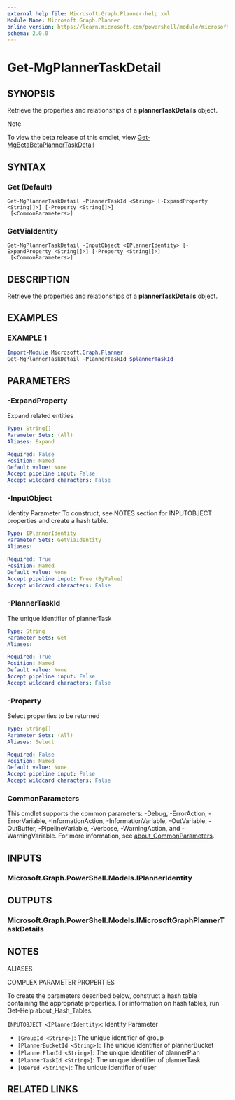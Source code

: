 ```yaml
---
external help file: Microsoft.Graph.Planner-help.xml
Module Name: Microsoft.Graph.Planner
online version: https://learn.microsoft.com/powershell/module/microsoft.graph.planner/get-mgplannertaskdetail
schema: 2.0.0
---
```


# Get-MgPlannerTaskDetail

## SYNOPSIS
Retrieve the properties and relationships of a **plannerTaskDetails** object.

> [!NOTE]
> To view the beta release of this cmdlet, view [Get-MgBetaBetaPlannerTaskDetail](/powershell/module/Microsoft.Graph.Beta.Planner/Get-MgBetaPlannerTaskDetail?view=graph-powershell-beta)

## SYNTAX

### Get (Default)
```
Get-MgPlannerTaskDetail -PlannerTaskId <String> [-ExpandProperty <String[]>] [-Property <String[]>]
 [<CommonParameters>]
```

### GetViaIdentity
```
Get-MgPlannerTaskDetail -InputObject <IPlannerIdentity> [-ExpandProperty <String[]>] [-Property <String[]>]
 [<CommonParameters>]
```

## DESCRIPTION
Retrieve the properties and relationships of a **plannerTaskDetails** object.

## EXAMPLES

### EXAMPLE 1
```powershell
Import-Module Microsoft.Graph.Planner
Get-MgPlannerTaskDetail -PlannerTaskId $plannerTaskId
```

## PARAMETERS

### -ExpandProperty
Expand related entities

```yaml
Type: String[]
Parameter Sets: (All)
Aliases: Expand

Required: False
Position: Named
Default value: None
Accept pipeline input: False
Accept wildcard characters: False
```

### -InputObject
Identity Parameter
To construct, see NOTES section for INPUTOBJECT properties and create a hash table.

```yaml
Type: IPlannerIdentity
Parameter Sets: GetViaIdentity
Aliases:

Required: True
Position: Named
Default value: None
Accept pipeline input: True (ByValue)
Accept wildcard characters: False
```

### -PlannerTaskId
The unique identifier of plannerTask

```yaml
Type: String
Parameter Sets: Get
Aliases:

Required: True
Position: Named
Default value: None
Accept pipeline input: False
Accept wildcard characters: False
```

### -Property
Select properties to be returned

```yaml
Type: String[]
Parameter Sets: (All)
Aliases: Select

Required: False
Position: Named
Default value: None
Accept pipeline input: False
Accept wildcard characters: False
```

### CommonParameters
This cmdlet supports the common parameters: -Debug, -ErrorAction, -ErrorVariable, -InformationAction, -InformationVariable, -OutVariable, -OutBuffer, -PipelineVariable, -Verbose, -WarningAction, and -WarningVariable. For more information, see [about_CommonParameters](http://go.microsoft.com/fwlink/?LinkID=113216).

## INPUTS

### Microsoft.Graph.PowerShell.Models.IPlannerIdentity
## OUTPUTS

### Microsoft.Graph.PowerShell.Models.IMicrosoftGraphPlannerTaskDetails
## NOTES

ALIASES

COMPLEX PARAMETER PROPERTIES

To create the parameters described below, construct a hash table containing the appropriate properties. For information on hash tables, run Get-Help about_Hash_Tables.


`INPUTOBJECT <IPlannerIdentity>`: Identity Parameter
  - `[GroupId <String>]`: The unique identifier of group
  - `[PlannerBucketId <String>]`: The unique identifier of plannerBucket
  - `[PlannerPlanId <String>]`: The unique identifier of plannerPlan
  - `[PlannerTaskId <String>]`: The unique identifier of plannerTask
  - `[UserId <String>]`: The unique identifier of user

## RELATED LINKS
